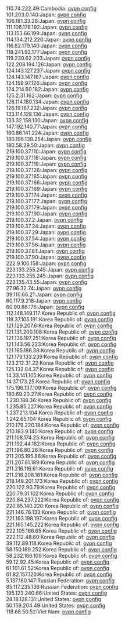 110.74.222.49:Cambodia: [ovpn config](vpn/110_74_222_49.ovpn)  
101.203.0.140:Japan: [ovpn config](vpn/101_203_0_140.ovpn)  
106.181.33.28:Japan: [ovpn config](vpn/106_181_33_28.ovpn)  
111.106.178.192:Japan: [ovpn config](vpn/111_106_178_192.ovpn)  
113.153.66.199:Japan: [ovpn config](vpn/113_153_66_199.ovpn)  
114.134.212.220:Japan: [ovpn config](vpn/114_134_212_220.ovpn)  
116.82.179.140:Japan: [ovpn config](vpn/116_82_179_140.ovpn)  
118.241.92.177:Japan: [ovpn config](vpn/118_241_92_177.ovpn)  
119.230.62.203:Japan: [ovpn config](vpn/119_230_62_203.ovpn)  
122.208.194.126:Japan: [ovpn config](vpn/122_208_194_126.ovpn)  
124.143.127.237:Japan: [ovpn config](vpn/124_143_127_237.ovpn)  
124.143.147.167:Japan: [ovpn config](vpn/124_143_147_167.ovpn)  
124.159.97.126:Japan: [ovpn config](vpn/124_159_97_126.ovpn)  
124.214.60.182:Japan: [ovpn config](vpn/124_214_60_182.ovpn)  
125.2.31.162:Japan: [ovpn config](vpn/125_2_31_162.ovpn)  
126.114.180.134:Japan: [ovpn config](vpn/126_114_180_134.ovpn)  
126.19.187.232:Japan: [ovpn config](vpn/126_19_187_232.ovpn)  
133.114.128.136:Japan: [ovpn config](vpn/133_114_128_136.ovpn)  
133.32.158.130:Japan: [ovpn config](vpn/133_32_158_130.ovpn)  
147.192.140.77:Japan: [ovpn config](vpn/147_192_140_77.ovpn)  
160.86.141.224:Japan: [ovpn config](vpn/160_86_141_224.ovpn)  
180.196.138.254:Japan: [ovpn config](vpn/180_196_138_254.ovpn)  
180.58.29.50:Japan: [ovpn config](vpn/180_58_29_50.ovpn)  
219.100.37.110:Japan: [ovpn config](vpn/219_100_37_110.ovpn)  
219.100.37.118:Japan: [ovpn config](vpn/219_100_37_118.ovpn)  
219.100.37.119:Japan: [ovpn config](vpn/219_100_37_119.ovpn)  
219.100.37.126:Japan: [ovpn config](vpn/219_100_37_126.ovpn)  
219.100.37.165:Japan: [ovpn config](vpn/219_100_37_165.ovpn)  
219.100.37.166:Japan: [ovpn config](vpn/219_100_37_166.ovpn)  
219.100.37.169:Japan: [ovpn config](vpn/219_100_37_169.ovpn)  
219.100.37.174:Japan: [ovpn config](vpn/219_100_37_174.ovpn)  
219.100.37.177:Japan: [ovpn config](vpn/219_100_37_177.ovpn)  
219.100.37.179:Japan: [ovpn config](vpn/219_100_37_179.ovpn)  
219.100.37.190:Japan: [ovpn config](vpn/219_100_37_190.ovpn)  
219.100.37.2:Japan: [ovpn config](vpn/219_100_37_2.ovpn)  
219.100.37.24:Japan: [ovpn config](vpn/219_100_37_24.ovpn)  
219.100.37.29:Japan: [ovpn config](vpn/219_100_37_29.ovpn)  
219.100.37.54:Japan: [ovpn config](vpn/219_100_37_54.ovpn)  
219.100.37.56:Japan: [ovpn config](vpn/219_100_37_56.ovpn)  
219.100.37.81:Japan: [ovpn config](vpn/219_100_37_81.ovpn)  
219.100.37.90:Japan: [ovpn config](vpn/219_100_37_90.ovpn)  
222.9.100.158:Japan: [ovpn config](vpn/222_9_100_158.ovpn)  
223.133.255.245:Japan: [ovpn config](vpn/223_133_255_245.ovpn)  
223.133.255.245:Japan: [ovpn config](vpn/223_133_255_245.ovpn)  
223.135.43.55:Japan: [ovpn config](vpn/223_135_43_55.ovpn)  
27.96.32.74:Japan: [ovpn config](vpn/27_96_32_74.ovpn)  
39.110.66.21:Japan: [ovpn config](vpn/39_110_66_21.ovpn)  
60.117.9.218:Japan: [ovpn config](vpn/60_117_9_218.ovpn)  
60.90.86.176:Japan: [ovpn config](vpn/60_90_86_176.ovpn)  
112.148.149.117:Korea Republic of: [ovpn config](vpn/112_148_149_117.ovpn)  
118.37.105.191:Korea Republic of: [ovpn config](vpn/118_37_105_191.ovpn)  
121.129.207.6:Korea Republic of: [ovpn config](vpn/121_129_207_6.ovpn)  
121.131.200.108:Korea Republic of: [ovpn config](vpn/121_131_200_108.ovpn)  
121.136.197.251:Korea Republic of: [ovpn config](vpn/121_136_197_251.ovpn)  
121.143.56.223:Korea Republic of: [ovpn config](vpn/121_143_56_223.ovpn)  
121.165.186.38:Korea Republic of: [ovpn config](vpn/121_165_186_38.ovpn)  
121.179.133.239:Korea Republic of: [ovpn config](vpn/121_179_133_239.ovpn)  
123.212.31.22:Korea Republic of: [ovpn config](vpn/123_212_31_22.ovpn)  
125.132.84.37:Korea Republic of: [ovpn config](vpn/125_132_84_37.ovpn)  
14.33.141.105:Korea Republic of: [ovpn config](vpn/14_33_141_105.ovpn)  
14.37.173.25:Korea Republic of: [ovpn config](vpn/14_37_173_25.ovpn)  
175.196.137.109:Korea Republic of: [ovpn config](vpn/175_196_137_109.ovpn)  
180.69.20.27:Korea Republic of: [ovpn config](vpn/180_69_20_27.ovpn)  
1.230.188.36:Korea Republic of: [ovpn config](vpn/1_230_188_36.ovpn)  
1.235.85.227:Korea Republic of: [ovpn config](vpn/1_235_85_227.ovpn)  
1.237.213.104:Korea Republic of: [ovpn config](vpn/1_237_213_104.ovpn)  
1.242.65.104:Korea Republic of: [ovpn config](vpn/1_242_65_104.ovpn)  
210.179.220.184:Korea Republic of: [ovpn config](vpn/210_179_220_184.ovpn)  
210.183.9.140:Korea Republic of: [ovpn config](vpn/210_183_9_140.ovpn)  
211.108.174.25:Korea Republic of: [ovpn config](vpn/211_108_174_25.ovpn)  
211.192.44.182:Korea Republic of: [ovpn config](vpn/211_192_44_182.ovpn)  
211.196.80.28:Korea Republic of: [ovpn config](vpn/211_196_80_28.ovpn)  
211.205.195.86:Korea Republic of: [ovpn config](vpn/211_205_195_86.ovpn)  
211.207.61.189:Korea Republic of: [ovpn config](vpn/211_207_61_189.ovpn)  
211.216.116.61:Korea Republic of: [ovpn config](vpn/211_216_116_61.ovpn)  
211.218.208.181:Korea Republic of: [ovpn config](vpn/211_218_208_181.ovpn)  
218.148.201.173:Korea Republic of: [ovpn config](vpn/218_148_201_173.ovpn)  
220.122.90.79:Korea Republic of: [ovpn config](vpn/220_122_90_79.ovpn)  
220.79.31.102:Korea Republic of: [ovpn config](vpn/220_79_31_102.ovpn)  
220.84.237.222:Korea Republic of: [ovpn config](vpn/220_84_237_222.ovpn)  
220.85.140.220:Korea Republic of: [ovpn config](vpn/220_85_140_220.ovpn)  
221.146.76.133:Korea Republic of: [ovpn config](vpn/221_146_76_133.ovpn)  
221.163.198.197:Korea Republic of: [ovpn config](vpn/221_163_198_197.ovpn)  
221.165.145.222:Korea Republic of: [ovpn config](vpn/221_165_145_222.ovpn)  
222.105.166.65:Korea Republic of: [ovpn config](vpn/222_105_166_65.ovpn)  
222.112.48.60:Korea Republic of: [ovpn config](vpn/222_112_48_60.ovpn)  
39.112.89.118:Korea Republic of: [ovpn config](vpn/39_112_89_118.ovpn)  
58.150.189.252:Korea Republic of: [ovpn config](vpn/58_150_189_252.ovpn)  
58.232.166.109:Korea Republic of: [ovpn config](vpn/58_232_166_109.ovpn)  
59.12.92.45:Korea Republic of: [ovpn config](vpn/59_12_92_45.ovpn)  
61.101.61.52:Korea Republic of: [ovpn config](vpn/61_101_61_52.ovpn)  
61.82.157.120:Korea Republic of: [ovpn config](vpn/61_82_157_120.ovpn)  
5.137.180.147:Russian Federation: [ovpn config](vpn/5_137_180_147.ovpn)  
85.117.235.136:Russian Federation: [ovpn config](vpn/85_117_235_136.ovpn)  
195.123.240.66:United States: [ovpn config](vpn/195_123_240_66.ovpn)  
24.18.128.131:United States: [ovpn config](vpn/24_18_128_131.ovpn)  
50.159.204.49:United States: [ovpn config](vpn/50_159_204_49.ovpn)  
118.68.50.52:Viet Nam: [ovpn config](vpn/118_68_50_52.ovpn)  
